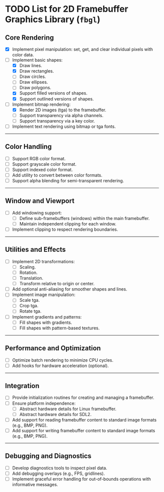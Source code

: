 # TODO List for 2D Framebuffer Graphics Library (`fbgl`)

## Core Rendering
- [x] Implement pixel manipulation: set, get, and clear individual pixels with color data.
- [ ] Implement basic shapes:
  - [x] Draw lines.
  - [x] Draw rectangles.
  - [ ] Draw circles.
  - [ ] Draw ellipses.
  - [ ] Draw polygons.
  - [x] Support filled versions of shapes.
  - [x] Support outlined versions of shapes.
- [ ] Implement bitmap rendering:
  - [x] Render 2D images (tga) to the framebuffer.
  - [ ] Support transparency via alpha channels.
  - [ ] Support transparency via a key color.
- [ ] Implement text rendering using bitmap or tga fonts.

---

## Color Handling
- [ ] Support RGB color format.
- [ ] Support grayscale color format.
- [ ] Support indexed color format.
- [ ] Add utility to convert between color formats.
- [ ] Support alpha blending for semi-transparent rendering.

---

## Window and Viewport
- [ ] Add windowing support:
  - [ ] Define sub-framebuffers (windows) within the main framebuffer.
  - [ ] Maintain independent clipping for each window.
- [ ] Implement clipping to respect rendering boundaries.

---

## Utilities and Effects
- [ ] Implement 2D transformations:
  - [ ] Scaling.
  - [ ] Rotation.
  - [ ] Translation.
  - [ ] Transform relative to origin or center.
- [ ] Add optional anti-aliasing for smoother shapes and lines.
- [ ] Implement image manipulation:
  - [ ] Scale tga.
  - [ ] Crop tga.
  - [ ] Rotate tga.
- [ ] Implement gradients and patterns:
  - [ ] Fill shapes with gradients.
  - [ ] Fill shapes with pattern-based textures.

---

## Performance and Optimization
- [ ] Optimize batch rendering to minimize CPU cycles.
- [ ] Add hooks for hardware acceleration (optional).

---

## Integration
- [ ] Provide initialization routines for creating and managing a framebuffer.
- [ ] Ensure platform independence:
  - [ ] Abstract hardware details for Linux framebuffer.
  - [ ] Abstract hardware details for SDL2.
- [ ] Add support for reading framebuffer content to standard image formats (e.g., BMP, PNG).
- [ ] Add support for writing framebuffer content to standard image formats (e.g., BMP, PNG).

---

## Debugging and Diagnostics
- [ ] Develop diagnostics tools to inspect pixel data.
- [ ] Add debugging overlays (e.g., FPS, gridlines).
- [ ] Implement graceful error handling for out-of-bounds operations with informative messages.
